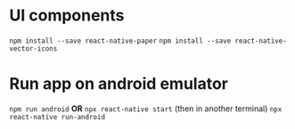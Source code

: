 # UI components
`npm install --save react-native-paper`
`npm install --save react-native-vector-icons`

# Run app on android emulator
`npm run android`
**OR**
`npx react-native start` (then in another terminal) `npx react-native run-android`